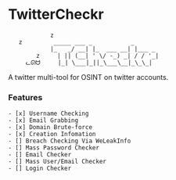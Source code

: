 # TwitterCheckr
```
            z
   z         _____ ___ _           _
            |_   _/ __| |_  ___ __| |___ _
        z     | || (__| ' \/ -_) _| / / '_|
     ᓚᘏᗢ     |_| \___|_||_\___\__|_\_\_| 
```

A twitter multi-tool for OSINT on twitter accounts.

### Features
    - [x] Username Checking
    - [x] Email Grabbing
    - [x] Domain Brute-force
    - [x] Creation Infomation
    - [] Breach Checking Via WeLeakInfo
    - [] Mass Password Checker
    - [] Email Checker
    - [] Mass User/Email Checker
    - [] Login Checker
